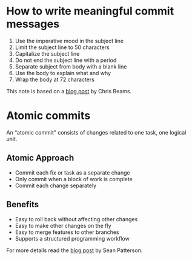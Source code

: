 # How to write meaningful commit messages

1. Use the imperative mood in the subject line
1. Limit the subject line to 50 characters
1. Capitalize the subject line
1. Do not end the subject line with a period
1. Separate subject from body with a blank line
1. Use the body to explain what and why
1. Wrap the body at 72 characters

This note is based on a [blog post](https://chris.beams.io/posts/git-commit)
by Chris Beams.

# Atomic commits
An “atomic commit" consists of changes related to one task, one logical unit.

## Atomic Approach
* Commit each fix or task as a separate change
* Only commit when a block of work is complete
* Commit each change separately

## Benefits
* Easy to roll back without affecting other changes
* Easy to make other changes on the fly
* Easy to merge features to other branches
* Supports a structured programming workflow

For more details read the
[blog post](https://www.freshconsulting.com/atomic-commits) by Sean Patterson.
